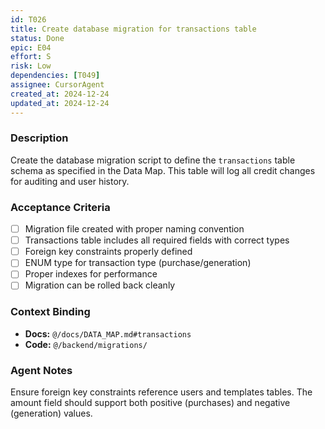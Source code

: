```yaml
---
id: T026
title: Create database migration for transactions table
status: Done
epic: E04
effort: S
risk: Low
dependencies: [T049]
assignee: CursorAgent
created_at: 2024-12-24
updated_at: 2024-12-24
---
```


### Description

Create the database migration script to define the `transactions` table schema as specified in the Data Map. This table will log all credit changes for auditing and user history.

### Acceptance Criteria

- [ ] Migration file created with proper naming convention
- [ ] Transactions table includes all required fields with correct types
- [ ] Foreign key constraints properly defined
- [ ] ENUM type for transaction type (purchase/generation)
- [ ] Proper indexes for performance
- [ ] Migration can be rolled back cleanly

### Context Binding

- **Docs:** `@/docs/DATA_MAP.md#transactions`
- **Code:** `@/backend/migrations/`

### Agent Notes

Ensure foreign key constraints reference users and templates tables. The amount field should support both positive (purchases) and negative (generation) values. 